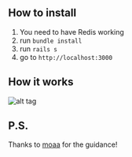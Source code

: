 How to install
-------------------------
1.  You need to have Redis working 
2.  run `bundle install`
3.  run `rails s`
4.  go to `http://localhost:3000`


How it works
-------------------------
![alt tag](https://f.cloud.github.com/assets/4265225/1708628/d9301df4-6111-11e3-95e1-b58646d12a97.png)

P.S.
-------------------------
Thanks to [moaa](https://github.com/moaa/) for the guidance!
